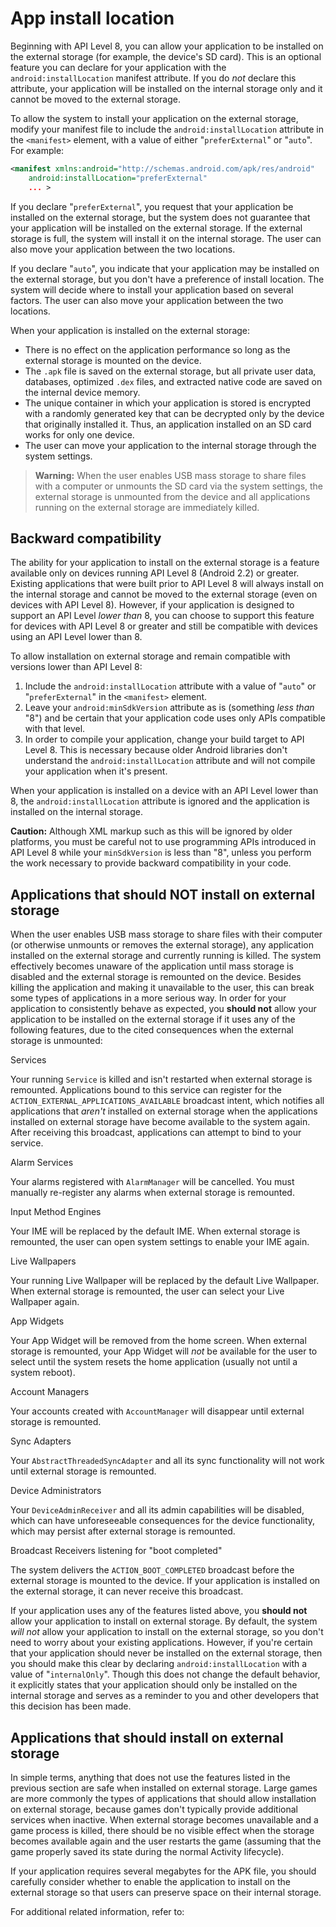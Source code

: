 # App install location

Beginning with API Level 8, you can allow your application to be installed on the external storage (for example, the device's SD card). This is an optional feature you can declare for your application with the `android:installLocation` manifest attribute. If you do _not_ declare this attribute, your application will be installed on the internal storage only and it cannot be moved to the external storage.

To allow the system to install your application on the external storage, modify your manifest file to include the `android:installLocation` attribute in the `<manifest>` element, with a value of either "`preferExternal`" or "`auto`". For example:

```xml
<manifest xmlns:android="http://schemas.android.com/apk/res/android"
    android:installLocation="preferExternal"
    ... >
```

If you declare "`preferExternal`", you request that your application be installed on the external storage, but the system does not guarantee that your application will be installed on the external storage. If the external storage is full, the system will install it on the internal storage. The user can also move your application between the two locations.

If you declare "`auto`", you indicate that your application may be installed on the external storage, but you don't have a preference of install location. The system will decide where to install your application based on several factors. The user can also move your application between the two locations.

When your application is installed on the external storage:

*   There is no effect on the application performance so long as the external storage is mounted on the device.
*   The `.apk` file is saved on the external storage, but all private user data, databases, optimized `.dex` files, and extracted native code are saved on the internal device memory.
*   The unique container in which your application is stored is encrypted with a randomly generated key that can be decrypted only by the device that originally installed it. Thus, an application installed on an SD card works for only one device.
*   The user can move your application to the internal storage through the system settings.

> **Warning:** When the user enables USB mass storage to share files with a computer or unmounts the SD card via the system settings, the external storage is unmounted from the device and all applications running on the external storage are immediately killed.

Backward compatibility
----------------------

The ability for your application to install on the external storage is a feature available only on devices running API Level 8 (Android 2.2) or greater. Existing applications that were built prior to API Level 8 will always install on the internal storage and cannot be moved to the external storage (even on devices with API Level 8). However, if your application is designed to support an API Level _lower than_ 8, you can choose to support this feature for devices with API Level 8 or greater and still be compatible with devices using an API Level lower than 8.

To allow installation on external storage and remain compatible with versions lower than API Level 8:

1.  Include the `android:installLocation` attribute with a value of "`auto`" or "`preferExternal`" in the `<manifest>` element.
2.  Leave your `android:minSdkVersion` attribute as is (something _less than_ "8") and be certain that your application code uses only APIs compatible with that level.
3.  In order to compile your application, change your build target to API Level 8. This is necessary because older Android libraries don't understand the `android:installLocation` attribute and will not compile your application when it's present.

When your application is installed on a device with an API Level lower than 8, the `android:installLocation` attribute is ignored and the application is installed on the internal storage.

**Caution:** Although XML markup such as this will be ignored by older platforms, you must be careful not to use programming APIs introduced in API Level 8 while your `minSdkVersion` is less than "8", unless you perform the work necessary to provide backward compatibility in your code.

Applications that should NOT install on external storage
--------------------------------------------------------

When the user enables USB mass storage to share files with their computer (or otherwise unmounts or removes the external storage), any application installed on the external storage and currently running is killed. The system effectively becomes unaware of the application until mass storage is disabled and the external storage is remounted on the device. Besides killing the application and making it unavailable to the user, this can break some types of applications in a more serious way. In order for your application to consistently behave as expected, you **should not** allow your application to be installed on the external storage if it uses any of the following features, due to the cited consequences when the external storage is unmounted:

Services

Your running `Service` is killed and isn't restarted when external storage is remounted. Applications bound to this service can register for the `ACTION_EXTERNAL_APPLICATIONS_AVAILABLE` broadcast intent, which notifies all applications that _aren't_ installed on external storage when the applications installed on external storage have become available to the system again. After receiving this broadcast, applications can attempt to bind to your service.

Alarm Services

Your alarms registered with `AlarmManager` will be cancelled. You must manually re-register any alarms when external storage is remounted.

Input Method Engines

Your IME will be replaced by the default IME. When external storage is remounted, the user can open system settings to enable your IME again.

Live Wallpapers

Your running Live Wallpaper will be replaced by the default Live Wallpaper. When external storage is remounted, the user can select your Live Wallpaper again.

App Widgets

Your App Widget will be removed from the home screen. When external storage is remounted, your App Widget will _not_ be available for the user to select until the system resets the home application (usually not until a system reboot).

Account Managers

Your accounts created with `AccountManager` will disappear until external storage is remounted.

Sync Adapters

Your `AbstractThreadedSyncAdapter` and all its sync functionality will not work until external storage is remounted.

Device Administrators

Your `DeviceAdminReceiver` and all its admin capabilities will be disabled, which can have unforeseeable consequences for the device functionality, which may persist after external storage is remounted.

Broadcast Receivers listening for "boot completed"

The system delivers the `ACTION_BOOT_COMPLETED` broadcast before the external storage is mounted to the device. If your application is installed on the external storage, it can never receive this broadcast.

If your application uses any of the features listed above, you **should not** allow your application to install on external storage. By default, the system _will not_ allow your application to install on the external storage, so you don't need to worry about your existing applications. However, if you're certain that your application should never be installed on the external storage, then you should make this clear by declaring `android:installLocation` with a value of "`internalOnly`". Though this does not change the default behavior, it explicitly states that your application should only be installed on the internal storage and serves as a reminder to you and other developers that this decision has been made.

Applications that should install on external storage
----------------------------------------------------

In simple terms, anything that does not use the features listed in the previous section are safe when installed on external storage. Large games are more commonly the types of applications that should allow installation on external storage, because games don't typically provide additional services when inactive. When external storage becomes unavailable and a game process is killed, there should be no visible effect when the storage becomes available again and the user restarts the game (assuming that the game properly saved its state during the normal Activity lifecycle).

If your application requires several megabytes for the APK file, you should carefully consider whether to enable the application to install on the external storage so that users can preserve space on their internal storage.

For additional related information, refer to: <manifest>